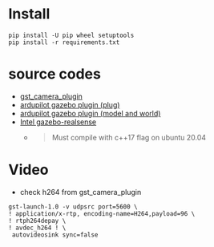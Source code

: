 

# Install
```
pip install -U pip wheel setuptools
pip install -r requirements.txt
```

# source codes 
- [gst_camera_plugin](https://github.com/PX4/PX4-SITL_gazebo/tree/06e801fe8b5267e561f00d8847a6343cb2386ab6/src)
- [ardupilot gazebo plugin (plug)](https://github.com/khancyr/ardupilot_gazebo)
- [ardupilot gazebo plugin (model and world)](https://github.com/SwiftGust/ardupilot_gazebo)
- [Intel gazebo-realsense](https://github.com/intel/gazebo-realsense)
  - > Must compile with c++17 flag on ubuntu 20.04


# Video
- check h264 from gst_camera_plugin

```
gst-launch-1.0 -v udpsrc port=5600 \
! application/x-rtp, encoding-name=H264,payload=96 \
! rtph264depay \
! avdec_h264 ! \
 autovideosink sync=false
```